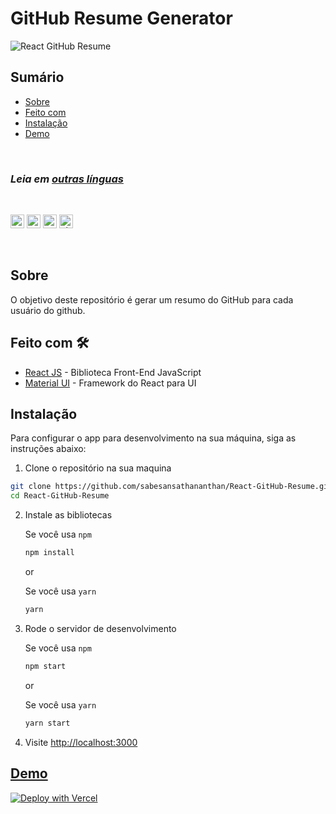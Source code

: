 # GitHub Resume Generator

![React GitHub Resume](,./src/assets/readme/screenshot.png)

## Sumário

- [Sobre](#sobre)
- [Feito com](#feito-com)
- [Instalação](#instalação)
- [Demo](#demo)

<br>

### *Leia em [outras línguas](./Translations.md)*

<br>

<kbd>[<img title="Deutsch" alt="Deutsch" src="https://cdn.staticaly.com/gh/hjnilsson/country-flags/master/svg/de.svg" width="22">](./translations/README.de.md)</kbd>
<kbd>[<img title="Español" alt="Español" src="https://cdn.staticaly.com/gh/hjnilsson/country-flags/master/svg/es.svg" width="22">](./translations/README.es.md)</kbd>
<kbd>[<img title="Français" alt="Français" src="https://cdn.staticaly.com/gh/hjnilsson/country-flags/master/svg/fr.svg" width="22">](./translations/README.fr.md)</kbd>
<kbd>[<img title="Shqip" alt="Shqip" src="https://cdn.staticaly.com/gh/hjnilsson/country-flags/master/svg/br.svg" width="22">](./translations/README.pt_br.md)</kbd>

<br>

## Sobre

O objetivo deste repositório é gerar um resumo do GitHub para cada usuário do github.

## Feito com 🛠️

- [React JS](https://reactjs.org/) - Biblioteca Front-End JavaScript
- [Material UI](https://material-ui.com/) - Framework do React para UI

## Instalação

Para configurar o app para desenvolvimento na sua máquina, siga as instruções abaixo:

1. Clone o repositório na sua maquina

```bash
git clone https://github.com/sabesansathananthan/React-GitHub-Resume.git
cd React-GitHub-Resume
```

2. Instale as bibliotecas

    Se você usa `npm`
    ```bash
    npm install
    ```

    or

    Se você usa `yarn`
    ```bash
    yarn
    ```

3. Rode o servidor de desenvolvimento

    Se você usa `npm`
    ```bash
    npm start
    ```

    or

    Se você usa `yarn`
    ```bash
    yarn start
    ```

4. Visite <http://localhost:3000>

## [Demo](https://react-github-resume.vercel.app/)

[![Deploy with Vercel](https://vercel.com/button)](https://vercel.com/new/git/external?repository-url=https://github.com/sabesansathananthan/React-GitHub-Resume)
